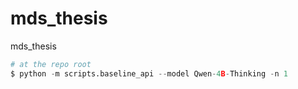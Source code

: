 # mds_thesis
mds_thesis

```python
# at the repo root
$ python -m scripts.baseline_api --model Qwen-4B-Thinking -n 1
```